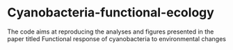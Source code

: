 # Cyanobacteria-functional-ecology
The code aims at reproducing the analyses and figures presented in the paper titled Functional response of cyanobacteria to environmental changes
